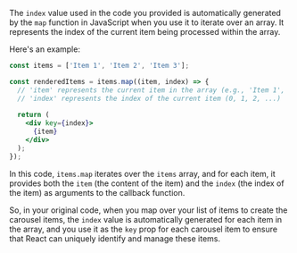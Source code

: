 The `index` value used in the code you provided is automatically generated by the `map` function in JavaScript when you use it to iterate over an array. It represents the index of the current item being processed within the array.

Here's an example:

```jsx
const items = ['Item 1', 'Item 2', 'Item 3'];

const renderedItems = items.map((item, index) => {
  // 'item' represents the current item in the array (e.g., 'Item 1', 'Item 2', ...)
  // 'index' represents the index of the current item (0, 1, 2, ...)
  
  return (
    <div key={index}>
      {item}
    </div>
  );
});
```

In this code, `items.map` iterates over the `items` array, and for each item, it provides both the `item` (the content of the item) and the `index` (the index of the item) as arguments to the callback function.

So, in your original code, when you map over your list of items to create the carousel items, the `index` value is automatically generated for each item in the array, and you use it as the `key` prop for each carousel item to ensure that React can uniquely identify and manage these items.